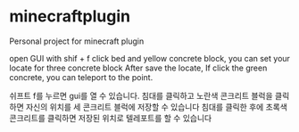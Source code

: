 # minecraftplugin
Personal project for minecraft plugin

open GUI with shif + f
click bed and yellow concrete block, you can set your locate for three concrete block
After save the locate, If click the green concrete, you can teleport to the point.

쉬프트 f를 누르면 gui를 열 수 있습니다.
침대를 클릭하고 노란색 콘크리트 블럭을 클릭하면 자신의 위치를 세 콘크리트 블럭에 저장할 수 있습니다
침대를 클릭한 후에 초록색 콘크리트를 클릭하면 저장된 위치로 텔레포트를 할 수 있습니다
